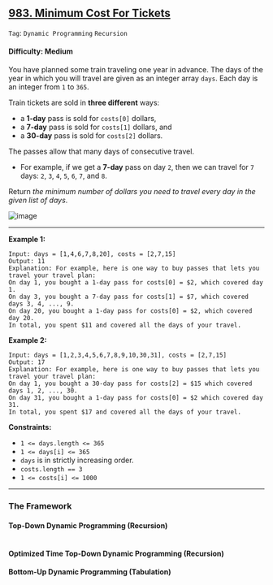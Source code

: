 ## [983. Minimum Cost For Tickets](https://leetcode.com/problems/minimum-cost-for-tickets/)

```Tag```: ```Dynamic Programming``` ```Recursion```

#### Difficulty: Medium

You have planned some train traveling one year in advance. The days of the year in which you will travel are given as an integer array ```days```. Each day is an integer from ```1``` to ```365```.

Train tickets are sold in __three different__ ways:

- a __1-day__ pass is sold for ```costs[0]``` dollars,
- a __7-day__ pass is sold for ```costs[1]``` dollars, and
- a __30-day__ pass is sold for ```costs[2]``` dollars.

The passes allow that many days of consecutive travel.

- For example, if we get a __7-day__ pass on day ```2```, then we can travel for ```7``` days: ```2```, ```3```, ```4```, ```5```, ```6```, ```7```, and ```8```.

Return _the minimum number of dollars you need to travel every day in the given list of days_.

![image](https://user-images.githubusercontent.com/35042430/221784849-ce77e5eb-5db6-4620-bf02-c5fb2dd470f4.png)

---

__Example 1:__
```
Input: days = [1,4,6,7,8,20], costs = [2,7,15]
Output: 11
Explanation: For example, here is one way to buy passes that lets you travel your travel plan:
On day 1, you bought a 1-day pass for costs[0] = $2, which covered day 1.
On day 3, you bought a 7-day pass for costs[1] = $7, which covered days 3, 4, ..., 9.
On day 20, you bought a 1-day pass for costs[0] = $2, which covered day 20.
In total, you spent $11 and covered all the days of your travel.
```

__Example 2:__
```
Input: days = [1,2,3,4,5,6,7,8,9,10,30,31], costs = [2,7,15]
Output: 17
Explanation: For example, here is one way to buy passes that lets you travel your travel plan:
On day 1, you bought a 30-day pass for costs[2] = $15 which covered days 1, 2, ..., 30.
On day 31, you bought a 1-day pass for costs[0] = $2 which covered day 31.
In total, you spent $17 and covered all the days of your travel.
```

__Constraints:__

- ```1 <= days.length <= 365```
- ```1 <= days[i] <= 365```
- ```days``` is in strictly increasing order.
- ```costs.length == 3```
- ```1 <= costs[i] <= 1000```

---

### The Framework

#### Top-Down Dynamic Programming (Recursion)

```Python

```

#### Optimized Time Top-Down Dynamic Programming (Recursion)


#### Bottom-Up Dynamic Programming (Tabulation)

